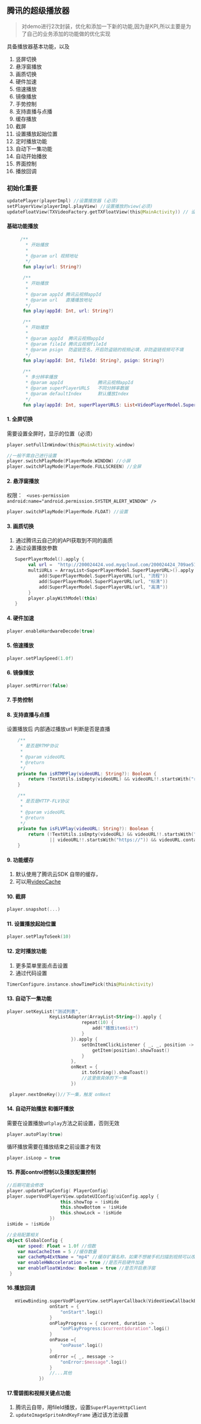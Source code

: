 ## 腾讯的超级播放器
> 对demo进行2次封装，优化和添加一下新的功能,因为是KPI,所以主要是为了自己的业务添加的功能做的优化实现

具备播放器基本功能，以及
1. 竖屏切换
2. 悬浮窗播放
3. 画质切换
4. 硬件加速
5. 倍速播放
6. 镜像播放
7. 手势控制
8. 支持直播与点播
9. 缓存播放
10. 截屏
11. 设置播放起始位置
12. 定时播放功能
13. 自动下一集功能
14. 自动开始播放
15. 界面控制
16. 播放回调


### 初始化重要
```kotlin
updatePlayer(playerImpl) //设置播放器 (必须)
setPlayerView(playerImpl.playView) //设置播放的view(必须)
updateFloatView(TXVideoFactory.getTXFloatView(this@MainActivity)) // 设置悬浮窗（可选）
```


#### 基础功能播放
```kotlin
     /**
       * 开始播放
       *
       * @param url 视频地址
       */
      fun play(url: String?)

      /**
       * 开始播放
       *
       * @param appId 腾讯云视频appId
       * @param url   直播播放地址
       */
      fun play(appId: Int, url: String?)

      /**
       * 开始播放
       *
       * @param appId  腾讯云视频appId
       * @param fileId 腾讯云视频fileId
       * @param psign  防盗链签名，开启防盗链的视频必填，非防盗链视频可不填
       */
      fun play(appId: Int, fileId: String?, psign: String?)

      /**
       * 多分辨率播放
       * @param appId             腾讯云视频appId
       * @param superPlayerURLS   不同分辨率数据
       * @param defaultIndex      默认播放Index
       */
      fun play(appId: Int, superPlayerURLS: List<VideoPlayerModel.SuperPlayerURL?>?, defaultIndex: Int)


```

#### 1. 全屏切换
需要设置全屏时，显示的位置（必须）
```kotlin
player.setFullInWindow(this@MainActivity.window)
```

```kotlin
//一般不需自己进行设置
player.switchPlayMode(PlayerMode.WINDOW) //小屏
player.switchPlayMode(PlayerMode.FULLSCREEN) //全屏
```
#### 2. 悬浮窗播放
权限：  ` <uses-permission android:name="android.permission.SYSTEM_ALERT_WINDOW" />`
```kotlin
player.switchPlayMode(PlayerMode.FLOAT) //设置
```

#### 3. 画质切换
1. 通过腾讯云自己的的API获取到不同的画质
2. 通过设置播放参数
```kotlin
   SuperPlayerModel().apply {
        val url =  "http://200024424.vod.myqcloud.com/200024424_709ae516bdf811e6ad39991f76a4df69.f20.mp4"
        multiURLs = ArrayList<SuperPlayerModel.SuperPlayerURL>().apply {
            add(SuperPlayerModel.SuperPlayerURL(url, "流程"))
            add(SuperPlayerModel.SuperPlayerURL(url, "标清"))
            add(SuperPlayerModel.SuperPlayerURL(url, "高清"))
        }
        player.playWithModel(this)
   }
```

#### 4. 硬件加速
```kotlin
player.enableHardwareDecode(true)
```

#### 5. 倍速播放
```kotlin
player.setPlaySpeed(1.0f)
```
#### 6. 镜像播放
```kotlin
player.setMirror(false)
```
#### 7. 手势控制

#### 8. 支持直播与点播
设置播放后
内部通过播放url 判断是否是直播
```kotlin
    /**
     * 是否是RTMP协议
     *
     * @param videoURL
     * @return
     */
    private fun isRTMPPlay(videoURL: String?): Boolean {
        return !TextUtils.isEmpty(videoURL) && videoURL!!.startsWith("rtmp")
    }

    /**
     * 是否是HTTP-FLV协议
     *
     * @param videoURL
     * @return
     */
    private fun isFLVPlay(videoURL: String?): Boolean {
        return (!TextUtils.isEmpty(videoURL) && videoURL!!.startsWith("http://")
                || videoURL!!.startsWith("https://")) && videoURL.contains(".flv")
    }

```

#### 9. 功能缓存
1.  默认使用了腾讯云SDK 自带的缓存，
2.  可以用[videoCache](https://github.com/danikula/AndroidVideoCache)

#### 10. 截屏
```kotlin
player.snapshot(...)
```

#### 11. 设置播放起始位置
```kotlin
player.setPlayToSeek(10)
```

#### 12. 定时播放功能
1. 更多菜单里面点击设置
2. 通过代码设置
```kotlin
TimerConfigure.instance.showTimePick(this@MainActivity)
```

#### 13. 自动下一集功能
```kotlin
player.setKeyList("测试列表",
                KeyListAdapter(ArrayList<String>().apply {
                            repeat(10) {
                                add("播放item$it")
                            }
                        }).apply {
                            setOnItemClickListener { _, _, position ->
                                getItem(position).showToast()
                            }
                        },
                        onNext = {
                            it.toString().showToast()
                            //这里做具体的下一集
                        })

 player.nextOneKey()//下一集，触发 onNext
```

#### 14. 自动开始播放 和循环播放
需要在设置播放url:`play`方法之前设置，否则无效
```kotlin
player.autoPlay(true)
```
循环播放需要在播放结束之前设置才有效
```kotlin
player.isLoop = true
```

#### 15. 界面control控制以及播放配置控制
```kotlin
//后期可能会修改
player.updatePlayConfig( PlayerConfig)
player.superVodPlayerView.updateUIConfig(uiConfig.apply {
                    this.showTop = !isHide
                    this.showBottom = !isHide
                    this.showLock = !isHide
                })
isHide = !isHide
```
```kotlin
//全局配置相关
object GlobalConfig {
    var speed: Float = 1.0f //倍数
    var maxCacheItem = 5 //缓存数量
    var cacheMp4ExtName = "mp4" //缓存扩展名称，如果不想被手机扫描到视频可以改成其他,比如：XML
    var enableHWAcceleration = true //是否开启硬件加速
    var enableFloatWindow: Boolean = true //是否开启悬浮窗
 }
```

#### 16.播放回调
```kotlin
   mViewBinding.superVodPlayerView.setPlayerCallback(VideoViewCallbackBuilder.build{
                onStart = {
                    "onStart".logi()
                }
                onPlayProgress = { current, duration ->
                    "onPlayProgress:$current$duration".logi()
                }
                onPause ={
                    "onPause".logi()
                }
                onError ={ _, message ->
                    "onError:$message".logi()
                }
                //...其他
            })
```

#### 17.雪碧图和视频关键点功能
1. 腾讯云自带，用fileId播放，设置`SuperPlayerHttpClient`
2. `updateImageSpriteAndKeyFrame` 通过该方法设置